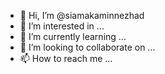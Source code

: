 - 👋 Hi, I’m @siamakaminnezhad
- 👀 I’m interested in ...
- 🌱 I’m currently learning ...
- 💞️ I’m looking to collaborate on ...
- 📫 How to reach me ...

<!---
siamakaminnezhad/siamakaminnezhad is a ✨ special ✨ repository because its `README.md` (this file) appears on your GitHub profile.
You can click the Preview link to take a look at your changes.
--->
